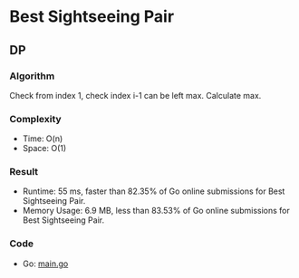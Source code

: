 # Best Sightseeing Pair


## DP

### Algorithm

Check from index 1, check index i-1 can be left max.
Calculate max.

### Complexity

- Time: O(n)
- Space: O(1)

### Result

- Runtime: 55 ms, faster than 82.35% of Go online submissions for Best Sightseeing Pair.
- Memory Usage: 6.9 MB, less than 83.53% of Go online submissions for Best Sightseeing Pair.

### Code

- Go: [main.go](#maingo)